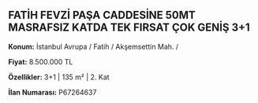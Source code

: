 ## FATİH FEVZİ PAŞA CADDESİNE 50MT MASRAFSIZ KATDA TEK FIRSAT ÇOK GENİŞ 3+1

**Konum:** İstanbul Avrupa / Fatih / Akşemsettin Mah. /

**Fiyat:** 8.500.000 TL

**Özellikler:** 3+1 | 135 m² | 2. Kat

**İlan Numarası:** P67264637
